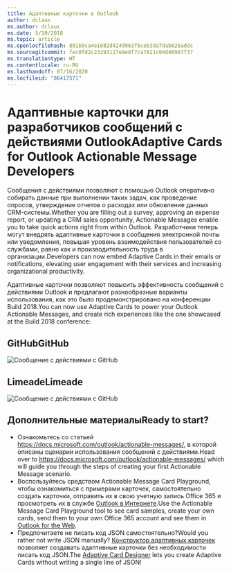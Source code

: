 ```yaml
---
title: Адаптивные карточки в Outlook
author: dclaux
ms.author: dclaux
ms.date: 5/10/2018
ms.topic: article
ms.openlocfilehash: 891b9ca4e1682d4249963f6ceb3da7dab026addc
ms.sourcegitcommit: fec0fd2c23293127e8e8f7ca7821c04d46987f37
ms.translationtype: HT
ms.contentlocale: ru-RU
ms.lasthandoff: 07/16/2020
ms.locfileid: "86417571"
---
```

# <a name="adaptive-cards-for-outlook-actionable-message-developers"></a><span data-ttu-id="5e7b9-102">Адаптивные карточки для разработчиков сообщений с действиями Outlook</span><span class="sxs-lookup"><span data-stu-id="5e7b9-102">Adaptive Cards for Outlook Actionable Message Developers</span></span>

<span data-ttu-id="5e7b9-103">Сообщения с действиями позволяют с помощью Outlook оперативно собирать данные при выполнении таких задач, как проведение опросов, утверждение отчетов о расходах или обновление данных CRM-системы.</span><span class="sxs-lookup"><span data-stu-id="5e7b9-103">Whether you are filling out a survey, approving an expense report, or updating a CRM sales opportunity, Actionable Messages enable you to take quick actions right from within Outlook.</span></span> <span data-ttu-id="5e7b9-104">Разработчики теперь могут внедрять адаптивные карточки в сообщения электронной почты или уведомления, повышая уровень взаимодействия пользователей со службами, равно как и производительность труда в организации.</span><span class="sxs-lookup"><span data-stu-id="5e7b9-104">Developers can now embed Adaptive Cards in their emails or notifications, elevating user engagement with their services and increasing organizational productivity.</span></span>

<span data-ttu-id="5e7b9-105">Адаптивные карточки позволяют повысить эффективность сообщений с действиями Outlook и предлагают разнообразные варианты использования, как это было продемонстрировано на конференции Build 2018.</span><span class="sxs-lookup"><span data-stu-id="5e7b9-105">You can now use Adaptive Cards to power your Outlook Actionable Messages, and create rich experiences like the one showcased at the Build 2018 conference:</span></span>

## <a name="github"></a><span data-ttu-id="5e7b9-106">GitHub</span><span class="sxs-lookup"><span data-stu-id="5e7b9-106">GitHub</span></span>
![Сообщение с действиями с GitHub](media/outlook/GitHub.png)

## <a name="limeade"></a><span data-ttu-id="5e7b9-108">Limeade</span><span class="sxs-lookup"><span data-stu-id="5e7b9-108">Limeade</span></span>
![Сообщение с действиями с GitHub](media/outlook/Limeade.jpg)


## <a name="ready-to-start"></a><span data-ttu-id="5e7b9-110">Дополнительные материалы</span><span class="sxs-lookup"><span data-stu-id="5e7b9-110">Ready to start?</span></span>

- <span data-ttu-id="5e7b9-111">Ознакомьтесь со статьей https://docs.microsoft.com/outlook/actionable-messages/, в которой описаны сценарии использования сообщений с действиями.</span><span class="sxs-lookup"><span data-stu-id="5e7b9-111">Head over to https://docs.microsoft.com/outlook/actionable-messages/ which will guide you through the steps of creating your first Actionable Message scenario.</span></span>
- <span data-ttu-id="5e7b9-112">Воспользуйтесь средством Actionable Message Card Playground, чтобы ознакомиться с примерами карточек, самостоятельно создать карточки, отправить их в свою учетную запись Office 365 и просмотреть их в службе [Outlook в Интернете](https://outlook.office.com).</span><span class="sxs-lookup"><span data-stu-id="5e7b9-112">Use the Actionable Message Card Playground tool to see card samples, create your own cards, send them to your own Office 365 account and see them in [Outlook for the Web](https://outlook.office.com).</span></span>
- <span data-ttu-id="5e7b9-113">Предпочитаете не писать код JSON самостоятельно?</span><span class="sxs-lookup"><span data-stu-id="5e7b9-113">Would you rather not write JSON manually?</span></span> <span data-ttu-id="5e7b9-114">[Конструктор адаптивных карточек](https://adaptivecards.io/designer/) позволяет создавать адаптивные карточки без необходимости писать код JSON.</span><span class="sxs-lookup"><span data-stu-id="5e7b9-114">The [Adaptive Card Designer](https://adaptivecards.io/designer/) lets you create Adaptive Cards without writing a single line of JSON!</span></span>

